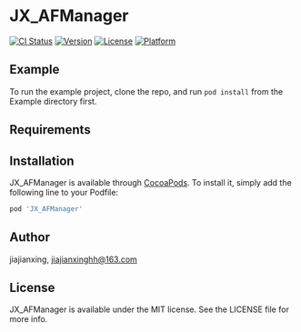 # JX_AFManager

[![CI Status](http://img.shields.io/travis/jiajianxing/JX_AFManager.svg?style=flat)](https://travis-ci.org/jiajianxing/JX_AFManager)
[![Version](https://img.shields.io/cocoapods/v/JX_AFManager.svg?style=flat)](http://cocoapods.org/pods/JX_AFManager)
[![License](https://img.shields.io/cocoapods/l/JX_AFManager.svg?style=flat)](http://cocoapods.org/pods/JX_AFManager)
[![Platform](https://img.shields.io/cocoapods/p/JX_AFManager.svg?style=flat)](http://cocoapods.org/pods/JX_AFManager)

## Example

To run the example project, clone the repo, and run `pod install` from the Example directory first.

## Requirements

## Installation

JX_AFManager is available through [CocoaPods](http://cocoapods.org). To install
it, simply add the following line to your Podfile:

```ruby
pod 'JX_AFManager'
```

## Author

jiajianxing, jiajianxinghh@163.com

## License

JX_AFManager is available under the MIT license. See the LICENSE file for more info.
